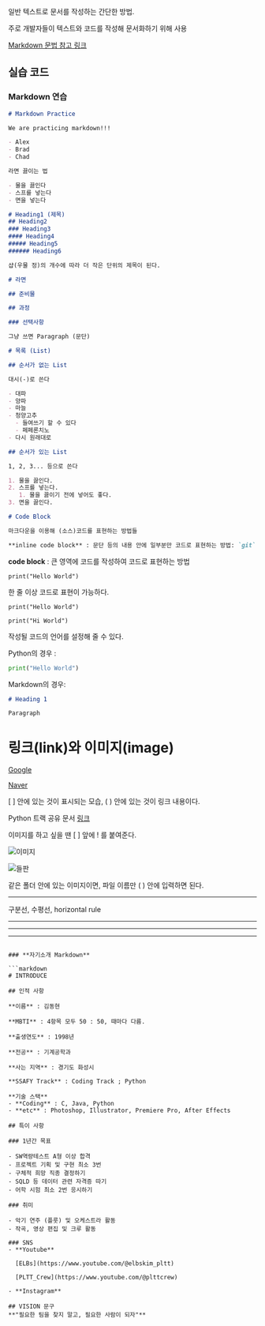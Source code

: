 일반 텍스트로 문서를 작성하는 간단한 방법. 

주로 개발자들이 텍스트와 코드를 작성해 문서화하기 위해 사용

[Markdown 문법 참고 링크](https://www.markdownguide.org/basic-syntax/)

## **실습 코드**

### **Markdown 연습**

```markdown
# Markdown Practice

We are practicing markdown!!!

- Alex
- Brad
- Chad

라면 끓이는 법

- 물을 끓인다
- 스프를 넣는다
- 면을 넣는다

# Heading1 (제목)
## Heading2
### Heading3
#### Heading4
##### Heading5
###### Heading6

샵(우물 정)의 개수에 따라 더 작은 단위의 제목이 된다.

# 라면

## 준비물

## 과정

### 선택사항

그냥 쓰면 Paragraph (문단)

# 목록 (List)

## 순서가 없는 List

대시(-)로 쓴다

- 대파
- 양파
- 마늘
- 청양고추
  - 들여쓰기 할 수 있다
  - 페페론치노
- 다시 원래대로

## 순서가 있는 List

1, 2, 3... 등으로 쓴다

1. 물을 끓인다.
2. 스프를 넣는다.
   1. 물을 끓이기 전에 넣어도 좋다.
3. 면을 끓인다.

# Code Block

마크다운을 이용해 (소스)코드를 표현하는 방법들

**inline code block** : 문단 등의 내용 안에 일부분만 코드로 표현하는 방법: `git`, `python`, `vscode`
```

**code block** : 큰 영역에 코드를 작성하여 코드로 표현하는 방법
```
print("Hello World")
```

한 줄 이상 코드로 표현이 가능하다.
```
print("Hello World")

print("Hi World")
```

작성될 코드의 언어를 설정해 줄 수 있다.

Python의 경우 :
```python
print("Hello World")
```

Markdown의 경우:
```md
# Heading 1

Paragraph
```

# 링크(link)와 이미지(image)

[Google](https://www.google.com)

[Naver](https://www.naver.com)

[ ] 안에 있는 것이 표시되는 모습, ( ) 안에 있는 것이 링크 내용이다.

Python 트랙 공유 문서 [링크](https://abit.ly/pb-document)

이미지를 하고 싶을 땐 [ ] 앞에 ! 를 붙여준다.

![이미지](https://picsum.photos/200/300)

![들판](103-200x300.jpg)

같은 폴더 안에 있는 이미지이면, 파일 이름만 ( ) 안에 입력하면 된다.

---

구분선, 수평선, horizontal rule

---

---

---
```

### **자기소개 Markdown**

```markdown
# INTRODUCE

## 인적 사항

**이름** : 김동현

**MBTI** : 4항목 모두 50 : 50, 때마다 다름.

**출생연도** : 1998년

**전공** : 기계공학과

**사는 지역** : 경기도 화성시

**SSAFY Track** : Coding Track ; Python

**기술 스택**
- **Coding** : C, Java, Python
- **etc** : Photoshop, Illustrator, Premiere Pro, After Effects

## 특이 사항

### 1년간 목표

- SW역량테스트 A형 이상 합격
- 프로젝트 기획 및 구현 최소 3번
- 구체적 희망 직종 결정하기
- SQLD 등 데이터 관련 자격증 따기
- 어학 시험 최소 2번 응시하기

### 취미

- 악기 연주 (플룻) 및 오케스트라 활동
- 작곡, 영상 편집 및 크루 활동

### SNS
- **Youtube**

  [ELBs](https://www.youtube.com/@elbskim_pltt) 
  
  [PLTT_Crew](https://www.youtube.com/@plttcrew)

- **Instagram**

## VISION 문구
**"필요한 팀을 찾지 말고, 필요한 사람이 되자"**
```
